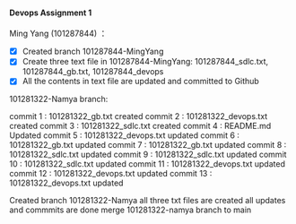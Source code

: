 #### Devops Assignment 1

Ming Yang (101287844) ：
- [x] Created branch 101287844-MingYang    
- [x] Create three text file in 101287844-MingYang: 101287844_sdlc.txt, 101287844_gb.txt, 101287844_devops    
- [x] All the contents in text file are updated and committed to Github    

101281322-Namya branch:

commit 1 : 101281322_gb.txt created
commit 2 : 101281322_devops.txt created
commit 3 : 101281322_sdlc.txt created
commit 4 : README.md Updated
commit 5 : 101281322_devops.txt updated
commit 6 : 101281322_gb.txt updated
commit 7 : 101281322_gb.txt updated
commit 8 : 101281322_sdlc.txt updated
commit 9 : 101281322_sdlc.txt updated
commit 10 : 101281322_sdlc.txt updated
commit 11 : 101281322_devops.txt updated
commit 12 : 101281322_devops.txt updated
commit 13 : 101281322_devops.txt updated

Created branch 101281322-Namya
all three txt files are created
all updates and commmits are done
merge 101281322-namya branch to main

